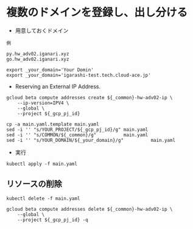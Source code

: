 # 複数のドメインを登録し、出し分ける


+ 用意しておくドメイン

```
例

py.hw_adv02.iganari.xyz
go.hw_adv02.iganari.xyz
```

```
export _your_domain='Your Domin'
export _your_domain='igarashi-test.tech.cloud-ace.jp'
```


+ Reserving an External IP Address.

```
gcloud beta compute addresses create ${_common}-hw-adv02-ip \
    --ip-version=IPV4 \
    --global \
    --project ${_gcp_pj_id}
```

```
cp -a main.yaml.template main.yaml
sed -i '' "s/YOUR_PROJECT/${_gcp_pj_id}/g" main.yaml
sed -i '' "s/COMMON/${_common}/g"          main.yaml
sed -i '' "s/YOUR_DOMAIN/${_your_domain}/g"          main.yaml
```

+ 実行

```
kubectl apply -f main.yaml
```

## リソースの削除

```
kubectl delete -f main.yaml
```
```
gcloud beta compute addresses delete ${_common}-hw-adv02-ip \
    --global \
    --project ${_gcp_pj_id} -q
```